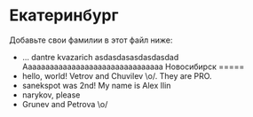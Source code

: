 Екатеринбург
===
Добавьте свои фамилии в этот файл ниже: 
* ...
dantre
kvazarich
asdasdasasdasdasdad
Aaaaaaaaaaaaaaaaaaaaaaaaaaaaaaaa
Новосибирск
=====
* hello, world! Vetrov and Chuvilev \o/. They are PRO.
* sanekspot was 2nd! My name is Alex Ilin
* narykov, please 
* Grunev and Petrova \o/
